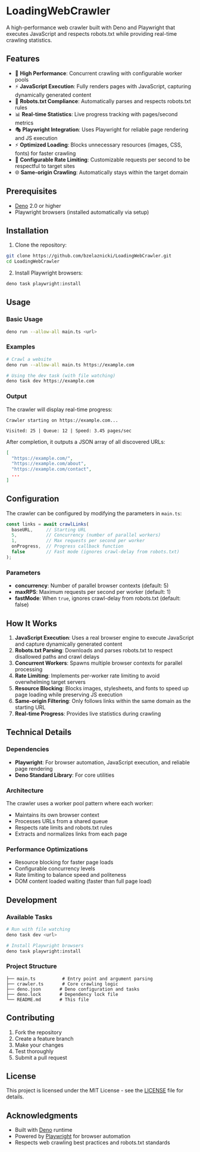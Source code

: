 # LoadingWebCrawler

A high-performance web crawler built with Deno and Playwright that executes JavaScript and respects robots.txt while providing real-time crawling statistics.

## Features

- 🚀 **High Performance**: Concurrent crawling with configurable worker pools
- ⚡ **JavaScript Execution**: Fully renders pages with JavaScript, capturing dynamically generated content
- 🤖 **Robots.txt Compliance**: Automatically parses and respects robots.txt rules
- 📊 **Real-time Statistics**: Live progress tracking with pages/second metrics
- 🎭 **Playwright Integration**: Uses Playwright for reliable page rendering and JS execution
- ⚡ **Optimized Loading**: Blocks unnecessary resources (images, CSS, fonts) for faster crawling
- 🔧 **Configurable Rate Limiting**: Customizable requests per second to be respectful to target sites
- 🌐 **Same-origin Crawling**: Automatically stays within the target domain

## Prerequisites

- [Deno](https://deno.land/) 2.0 or higher
- Playwright browsers (installed automatically via setup)

## Installation

1. Clone the repository:
```bash
git clone https://github.com/bzelaznicki/LoadingWebCrawler.git
cd LoadingWebCrawler
```

2. Install Playwright browsers:
```bash
deno task playwright:install
```

## Usage

### Basic Usage

```bash
deno run --allow-all main.ts <url>
```

### Examples

```bash
# Crawl a website
deno run --allow-all main.ts https://example.com

# Using the dev task (with file watching)
deno task dev https://example.com
```

### Output

The crawler will display real-time progress:
```
Crawler starting on https://example.com...

Visited: 25 | Queue: 12 | Speed: 3.45 pages/sec
```

After completion, it outputs a JSON array of all discovered URLs:
```json
[
  "https://example.com/",
  "https://example.com/about",
  "https://example.com/contact",
  ...
]
```

## Configuration

The crawler can be configured by modifying the parameters in `main.ts`:

```typescript
const links = await crawlLinks(
  baseURL,     // Starting URL
  5,           // Concurrency (number of parallel workers)
  1,           // Max requests per second per worker
  onProgress,  // Progress callback function
  false        // Fast mode (ignores crawl-delay from robots.txt)
);
```

### Parameters

- **concurrency**: Number of parallel browser contexts (default: 5)
- **maxRPS**: Maximum requests per second per worker (default: 1)
- **fastMode**: When `true`, ignores crawl-delay from robots.txt (default: false)

## How It Works

1. **JavaScript Execution**: Uses a real browser engine to execute JavaScript and capture dynamically generated content
2. **Robots.txt Parsing**: Downloads and parses robots.txt to respect disallowed paths and crawl delays
3. **Concurrent Workers**: Spawns multiple browser contexts for parallel processing
4. **Rate Limiting**: Implements per-worker rate limiting to avoid overwhelming target servers
5. **Resource Blocking**: Blocks images, stylesheets, and fonts to speed up page loading while preserving JS execution
6. **Same-origin Filtering**: Only follows links within the same domain as the starting URL
7. **Real-time Progress**: Provides live statistics during crawling

## Technical Details

### Dependencies

- **Playwright**: For browser automation, JavaScript execution, and reliable page rendering
- **Deno Standard Library**: For core utilities

### Architecture

The crawler uses a worker pool pattern where each worker:
- Maintains its own browser context
- Processes URLs from a shared queue
- Respects rate limits and robots.txt rules
- Extracts and normalizes links from each page

### Performance Optimizations

- Resource blocking for faster page loads
- Configurable concurrency levels
- Rate limiting to balance speed and politeness
- DOM content loaded waiting (faster than full page load)

## Development

### Available Tasks

```bash
# Run with file watching
deno task dev <url>

# Install Playwright browsers
deno task playwright:install
```

### Project Structure

```
├── main.ts          # Entry point and argument parsing
├── crawler.ts       # Core crawling logic
├── deno.json       # Deno configuration and tasks
├── deno.lock       # Dependency lock file
└── README.md       # This file
```

## Contributing

1. Fork the repository
2. Create a feature branch
3. Make your changes
4. Test thoroughly
5. Submit a pull request

## License

This project is licensed under the MIT License - see the [LICENSE](LICENSE) file for details.

## Acknowledgments

- Built with [Deno](https://deno.land/) runtime
- Powered by [Playwright](https://playwright.dev/) for browser automation
- Respects web crawling best practices and robots.txt standards
